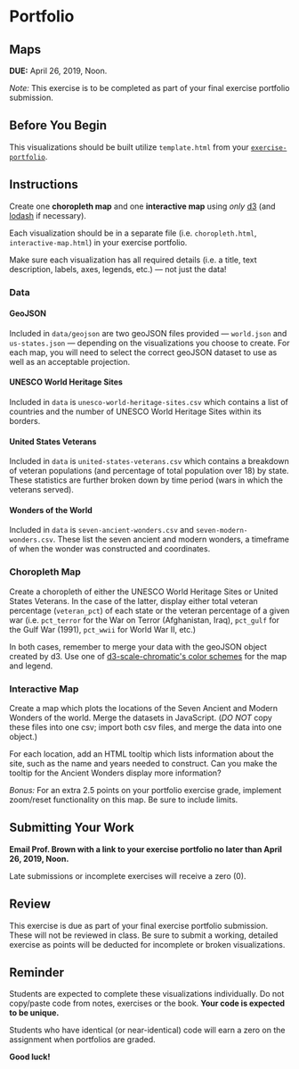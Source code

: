 # Portfolio

## Maps

**DUE:** April 26, 2019, Noon.

*Note:* This exercise is to be completed as part of your final exercise portfolio submission.


## Before You Begin

This visualizations should be built utilize `template.html` from your [`exercise-portfolio`](https://github.com/umiami-data-viz/exercise-portfolio).


## Instructions

Create one **choropleth map** and one **interactive map** using *only* [d3](https://d3js.org/) (and [lodash](https://lodash.com) if necessary).

Each visualization should be in a separate file (i.e. `choropleth.html`, `interactive-map.html`) in your exercise portfolio.

Make sure each visualization has all required details (i.e. a title, text description, labels, axes, legends, etc.) — not just the data!


### Data

#### GeoJSON

Included in `data/geojson` are two geoJSON files provided — `world.json` and `us-states.json` — depending on the visualizations you choose to create. For each map, you will need to select the correct geoJSON dataset to use as well as an acceptable projection.


#### UNESCO World Heritage Sites

Included in `data` is `unesco-world-heritage-sites.csv` which contains a list of countries and the number of UNESCO World Heritage Sites within its borders.


#### United States Veterans

Included in `data` is `united-states-veterans.csv` which contains a breakdown of veteran populations (and percentage of total population over 18) by state. These statistics are further broken down by time period (wars in which the veterans served).


#### Wonders of the World

Included in `data` is `seven-ancient-wonders.csv` and `seven-modern-wonders.csv`. These list the seven ancient and modern wonders, a timeframe of when the wonder was constructed and coordinates.


### Choropleth Map

Create a choropleth of either the UNESCO World Heritage Sites or United States Veterans. In the case of the latter, display either total veteran percentage (`veteran_pct`) of each state or the veteran percentage of a given war (i.e. `pct_terror` for the War on Terror (Afghanistan, Iraq), `pct_gulf` for the Gulf War (1991), `pct_wwii` for World War II, etc.)

In both cases, remember to merge your data with the geoJSON object created by d3. Use one of [d3-scale-chromatic's color schemes](https://github.com/d3/d3-scale-chromatic) for the map and legend.


### Interactive Map

Create a map which plots the locations of the Seven Ancient and Modern Wonders of the world. Merge the datasets in JavaScript. (*DO NOT* copy these files into one csv; import both csv files, and merge the data into one object.)

For each location, add an HTML tooltip which lists information about the site, such as the name and years needed to construct. Can you make the tooltip for the Ancient Wonders display more information?

*Bonus:* For an extra 2.5 points on your portfolio exercise grade, implement zoom/reset functionality on this map. Be sure to include limits.


## Submitting Your Work

**Email Prof. Brown with a link to your exercise portfolio no later than April 26, 2019, Noon.**

Late submissions or incomplete exercises will receive a zero (0).


## Review

This exercise is due as part of your final exercise portfolio submission. These will not be reviewed in class. Be sure to submit a working, detailed exercise as points will be deducted for incomplete or broken visualizations.


## Reminder

Students are expected to complete these visualizations individually. Do not copy/paste code from notes, exercises or the book. **Your code is expected to be unique.**

Students who have identical (or near-identical) code will earn a zero on the assignment when portfolios are graded.

**Good luck!**
